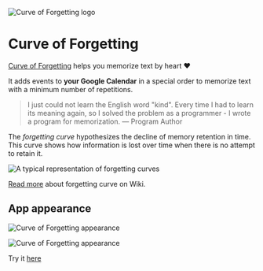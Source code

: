 ![Curve of Forgetting logo](https://gurov.github.io/curve-of-forgetting/assets/logo128.png)
# Curve of Forgetting 

[Curve of Forgetting](https://gurov.github.io/curve-of-forgetting/) helps you memorize text by heart ♥

It adds events to **your Google Calendar** in a special order to memorize text with a minimum number of repetitions. 

> I just could not learn the English word "kind". Every time I had to learn its meaning again, so I solved the problem as a programmer - I wrote a program for memorization.
> — Program Author

The _forgetting curve_ hypothesizes the decline of memory retention in time. This curve shows how information is lost over time when there is no attempt to retain it.

![A typical representation of forgetting curves](https://gurov.github.io/curve-of-forgetting/assets/200px-ForgettingCurve.png)

<a target="_blank" href="https://en.wikipedia.org/wiki/Forgetting_curve">Read more</a> about forgetting curve on Wiki.

## App appearance 

![Curve of Forgetting appearance](https://gurov.github.io/curve-of-forgetting/assets/cof-screenshot1.jpg)

![Curve of Forgetting appearance](https://gurov.github.io/curve-of-forgetting/assets/cof-screenshot2.jpg)


Try it [here](https://gurov.github.io/curve-of-forgetting/)
